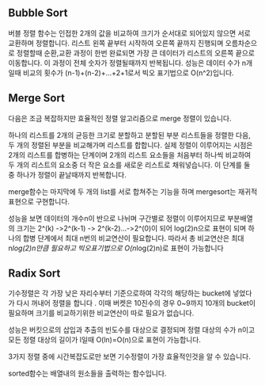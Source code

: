 ## Bubble Sort

버블 정렬 함수는 인접한 2개의 값을 비교하여 크기가 순서대로 되어있지 않으면 서로 교환하며 정렬합니다. 리스트 왼쪽 끝부터 시작하여 오른쪽 끝까지 진행되며 오름차순으로 정렬할때 순환,교환 과정이 한번 완료되면 가장 큰 데이터가 리스트의 오른쪽 끝으로 이동합니다. 이 과정이 전체 숫자가 정렬될때까지 반복됩니다. 성능은 데이터 수가 n개일때 비교의 횟수가 (n-1)+(n-2)+...+2+1로서 빅오 표기법으로 O(n^2)입니다.



## Merge Sort

다음은 조금 복잡하지만 효율적인 정렬 알고리즘으로 merge 정렬이 있습니다.

하나의 리스트를 2개의 균등한 크기로 분할하고 분할된 부분 리스트들을 정렬한 다음, 두 개의 정렬된 부분을 비교해가며 리스트를 합합니다. 실제 정렬이 이루어지는 시점은 2개의 리스트를 합병하는 단계이며 2개의 리스트 요소들을 처음부터 하나씩 비교하여 두 개의 리스트의 요소중 더 작은 요소를 새로운 리스트로 채워넣습니다. 이 단계를 둘 중 하나가 정렬이 끝날때까지 반복합니다.

merge함수는 마지막에 두 개의 list를 서로 합쳐주는 기능을 하며  mergesort는 재귀적표현으로 구현합니다.

성능을 보면 데이터의 개수n이 반으로 나뉘며 구간별로 정렬이 이루어지므로 부분배열의 크기는 2^(k) ->2^(k-1) -> 2^(k-2)...->2^(0)이 되어 log(2)n으로 표현이 되며 하나의 합병 단계에서 최대 n번의 비교연산이 필요합니다. 따라서 총 비교연산은 최대 n*log(2)n만큼 필요하고 빅오표기법으로 O(n*log(2)n)로 표현이 가능합니다



## Radix Sort

기수정렬은 각 가장 낮은 자리수부터 기준으로하여 각각의 해당하는 bucket에 넣었다가 다시 꺼내어 정렬을 합니다 . 이때 버켓은 10진수의 경우 0~9까지 10개의 bucket이 필요하며 크기를 비교하기위한 비교연산이 따로 필요가 없습니다.

성능은 버킷으로의 삽입과 추출의 빈도수를 대상으로 결정되며 정렬 대상의 수가 n이고 모든 정렬 대상의 길이가 l일때 O(ln)=O(n)으로 표현이 가능합니다.

3가지 정렬 중에 시간복잡도로만 보면 기수정렬이 가장 효율적인것을 알 수 있습니다.

sorted함수는 배열내의 원소들을 출력하는 함수입니다. 